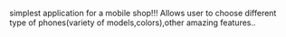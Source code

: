 simplest application for a mobile shop!!!
Allows user to choose different type of phones(variety of models,colors),other amazing features..



